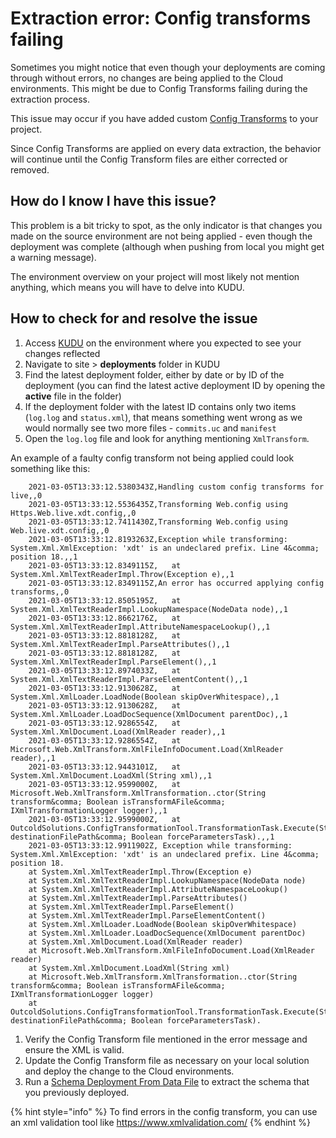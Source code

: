 # Extraction error: Config transforms failing

Sometimes you might notice that even though your deployments are coming through without errors, no changes are being applied to the Cloud environments. This might be due to Config Transforms failing during the extraction process.

This issue may occur if you have added custom [Config Transforms](../../../../build-and-customize-your-solution/set-up-your-project/project-settings/config-transforms.md) to your project.

Since Config Transforms are applied on every data extraction, the behavior will continue until the Config Transform files are either corrected or removed.

## How do I know I have this issue?

This problem is a bit tricky to spot, as the only indicator is that changes you made on the source environment are not being applied - even though the deployment was complete (although when pushing from local you might get a warning message).

The environment overview on your project will most likely not mention anything, which means you will have to delve into KUDU.

## How to check for and resolve the issue

1. Access [KUDU](../../power-tools/) on the environment where you expected to see your changes reflected
2. Navigate to site > **deployments** folder in KUDU
3. Find the latest deployment folder, either by date or by ID of the deployment (you can find the latest active deployment ID by opening the **active** file in the folder)
4. If the deployment folder with the latest ID contains only two items (`log.log` and `status.xml`), that means something went wrong as we would normally see two more files - `commits.uc` and `manifest`
5. Open the `log.log` file and look for anything mentioning `XmlTransform`.

An example of a faulty config transform not being applied could look something like this:

```log
	2021-03-05T13:33:12.5380343Z,Handling custom config transforms for live,,0
	2021-03-05T13:33:12.5536435Z,Transforming Web.config using Https.Web.live.xdt.config,,0
	2021-03-05T13:33:12.7411430Z,Transforming Web.config using Web.live.xdt.config,,0
	2021-03-05T13:33:12.8193263Z,Exception while transforming: System.Xml.XmlException: 'xdt' is an undeclared prefix. Line 4&comma; position 18.,,1
	2021-03-05T13:33:12.8349115Z,   at System.Xml.XmlTextReaderImpl.Throw(Exception e),,1
	2021-03-05T13:33:12.8349115Z,An error has occurred applying config transforms,,0
	2021-03-05T13:33:12.8505195Z,   at System.Xml.XmlTextReaderImpl.LookupNamespace(NodeData node),,1
	2021-03-05T13:33:12.8662176Z,   at System.Xml.XmlTextReaderImpl.AttributeNamespaceLookup(),,1
	2021-03-05T13:33:12.8818128Z,   at System.Xml.XmlTextReaderImpl.ParseAttributes(),,1
	2021-03-05T13:33:12.8818128Z,   at System.Xml.XmlTextReaderImpl.ParseElement(),,1
	2021-03-05T13:33:12.8974033Z,   at System.Xml.XmlTextReaderImpl.ParseElementContent(),,1
	2021-03-05T13:33:12.9130628Z,   at System.Xml.XmlLoader.LoadNode(Boolean skipOverWhitespace),,1
	2021-03-05T13:33:12.9130628Z,   at System.Xml.XmlLoader.LoadDocSequence(XmlDocument parentDoc),,1
	2021-03-05T13:33:12.9286554Z,   at System.Xml.XmlDocument.Load(XmlReader reader),,1
	2021-03-05T13:33:12.9286554Z,   at Microsoft.Web.XmlTransform.XmlFileInfoDocument.Load(XmlReader reader),,1
	2021-03-05T13:33:12.9443101Z,   at System.Xml.XmlDocument.LoadXml(String xml),,1
	2021-03-05T13:33:12.9599000Z,   at Microsoft.Web.XmlTransform.XmlTransformation..ctor(String transform&comma; Boolean isTransformAFile&comma; IXmlTransformationLogger logger),,1
	2021-03-05T13:33:12.9599000Z,   at OutcoldSolutions.ConfigTransformationTool.TransformationTask.Execute(String destinationFilePath&comma; Boolean forceParametersTask).,,1
	2021-03-05T13:33:12.9911902Z, Exception while transforming: System.Xml.XmlException: 'xdt' is an undeclared prefix. Line 4&comma; position 18.
	at System.Xml.XmlTextReaderImpl.Throw(Exception e)
	at System.Xml.XmlTextReaderImpl.LookupNamespace(NodeData node)
	at System.Xml.XmlTextReaderImpl.AttributeNamespaceLookup()  
	at System.Xml.XmlTextReaderImpl.ParseAttributes()   
	at System.Xml.XmlTextReaderImpl.ParseElement()
	at System.Xml.XmlTextReaderImpl.ParseElementContent()   
	at System.Xml.XmlLoader.LoadNode(Boolean skipOverWhitespace)   
	at System.Xml.XmlLoader.LoadDocSequence(XmlDocument parentDoc)   
	at System.Xml.XmlDocument.Load(XmlReader reader)  
	at Microsoft.Web.XmlTransform.XmlFileInfoDocument.Load(XmlReader reader)  
	at System.Xml.XmlDocument.LoadXml(String xml)  
	at Microsoft.Web.XmlTransform.XmlTransformation..ctor(String transform&comma; Boolean isTransformAFile&comma; IXmlTransformationLogger logger)
	at OutcoldSolutions.ConfigTransformationTool.TransformationTask.Execute(String destinationFilePath&comma; Boolean forceParametersTask).
```

1. Verify the Config Transform file mentioned in the error message and ensure the XML is valid.
2. Update the Config Transform file as necessary on your local solution and deploy the change to the Cloud environments.
3. Run a [Schema Deployment From Data File](../../../../build-and-customize-your-solution/handle-deployments-and-environments/deployment/deploy-dashboard.md#deploy-operations) to extract the schema that you previously deployed.

{% hint style="info" %}
To find errors in the config transform, you can use an xml validation tool like https://www.xmlvalidation.com/
{% endhint %}
